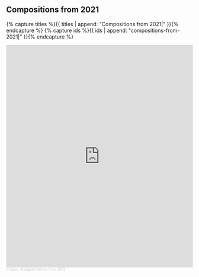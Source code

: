 ## Compositions from 2021

{% capture titles %}{{ titles | append: "Compositions from 2021|" }}{% endcapture %}
{% capture ids %}{{ ids | append: "compositions-from-2021|" }}{% endcapture %}


<iframe width="100%" height="600" scrolling="no" frameborder="no" allow="autoplay" src="https://w.soundcloud.com/player/?url=https%3A//api.soundcloud.com/playlists/1376600107&color=%23ff5500&auto_play=false&hide_related=false&show_comments=true&show_user=true&show_reposts=false&show_teaser=true&visual=true"></iframe><div style="font-size: 10px; color: #cccccc;line-break: anywhere;word-break: normal;overflow: hidden;white-space: nowrap;text-overflow: ellipsis; font-family: Interstate,Lucida Grande,Lucida Sans Unicode,Lucida Sans,Garuda,Verdana,Tahoma,sans-serif;font-weight: 100;"><a href="https://soundcloud.com/crispywobblebass" title="Crispin" target="_blank" style="color: #cccccc; text-decoration: none;">Crispin</a> · <a href="https://soundcloud.com/crispywobblebass/sets/assigned-works-at-end-of-2021" title="Assigned Works from 2021" target="_blank" style="color: #cccccc; text-decoration: none;">Assigned Works from 2021</a></div>